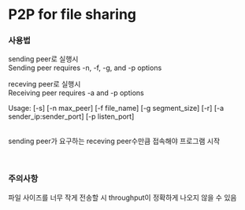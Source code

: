 # P2P for file sharing

### 사용법
sending peer로 실행시
</br>Sending peer requires -n, -f, -g, and -p options

receving peer로 실행시
</br>Receiving peer requires -a and -p options

Usage: [-s] [-n max_peer] [-f file_name] [-g segment_size] [-r] [-a sender_ip:sender_port] [-p listen_port]
</br>
</br>

sending peer가 요구하는 receving peer수만큼 접속해야 프로그램 시작

</br>

### 주의사항
파일 사이즈를 너무 작게 전송할 시 throughput이 정확하게 나오지 않을 수 있음